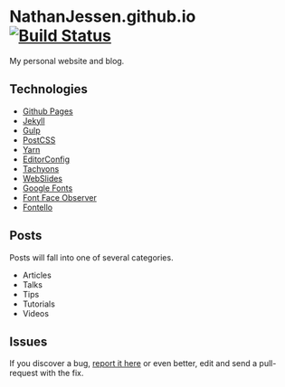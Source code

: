 # NathanJessen.github.io [![Build Status](https://travis-ci.org/nathanjessen/nathanjessen.github.io.svg?branch=master)](https://travis-ci.org/nathanjessen/nathanjessen.github.io)

My personal website and blog.

## Technologies

- [Github Pages](http://pages.github.com/)
- [Jekyll](http://jekyllrb.com/)
- [Gulp](http://gulpjs.com/)
- [PostCSS](http://postcss.org/)
- [Yarn](https://yarnpkg.com/)
- [EditorConfig](http://editorconfig.org/)
- [Tachyons](http://tachyons.io/)
- [WebSlides](https://webslides.tv/)
- [Google Fonts](https://fonts.google.com/)
- [Font Face Observer](https://fontfaceobserver.com/)
- [Fontello](http://fontello.com/)

## Posts

Posts will fall into one of several categories.

- Articles
- Talks
- Tips
- Tutorials
- Videos

## Issues

If you discover a bug, [report it here](https://github.com/nathanjessen/nathanjessen.github.com/issues) or even better, edit and send a pull-request with the fix.
